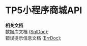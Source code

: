 # TP5小程序商城API

**相关文档**<br>
数据库文档 ([SqlDoc](https://github.com/zhaoqinghuan/API_ThinkPHP_WechatMiniProgram/blob/master/DOC/SqlInfo.md));<br>
错误提示信息文档 ([ErrDoc](https://github.com/zhaoqinghuan/API_ThinkPHP_WechatMiniProgram/blob/master/DOC/ErrCode.md));<br>
